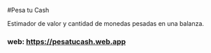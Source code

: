 #Pesa tu Cash

Estimador de valor y cantidad de monedas pesadas en una balanza.

### web: https://pesatucash.web.app
